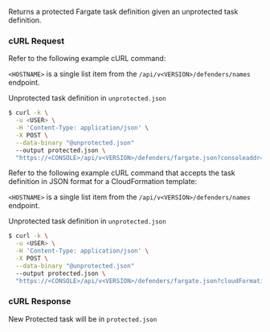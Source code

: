 Returns a protected Fargate task definition given an unprotected task definition.

### cURL Request
Refer to the following example cURL command:

`<HOSTNAME>` is a single list item from the `/api/v<VERSION>/defenders/names` endpoint.

Unprotected task definition in `unprotected.json`

```bash
$ curl -k \
  -u <USER> \
  -H 'Content-Type: application/json' \
  -X POST \
  --data-binary "@unprotected.json"
  --output protected.json \
  "https://<CONSOLE>/api/v<VERSION>/defenders/fargate.json?consoleaddr=<HOSTNAME>&defenderType=appEmbedded"
```
Refer to the following example cURL command that accepts the task definition in JSON format for a CloudFormation template:

`<HOSTNAME>` is a single list item from the `/api/v<VERSION>/defenders/names` endpoint.

Unprotected task definition in `unprotected.json`

```bash
$ curl -k \
  -u <USER> \
  -H 'Content-Type: application/json' \
  -X POST \
  --data-binary "@unprotected.json"
  --output protected.json \
  "https://<CONSOLE>/api/v<VERSION>/defenders/fargate.json?cloudFormation=true&consoleaddr=<console_address>&filestemMonitoring=false&interpreter=&project=Central+Console"
```

### cURL Response
New Protected task will be in `protected.json`